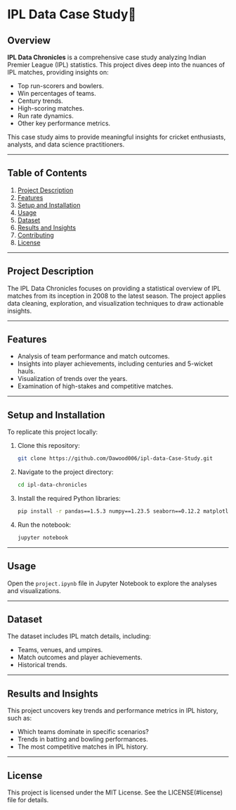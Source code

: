 
# IPL Data Case Study🏏

## Overview
**IPL Data Chronicles** is a comprehensive case study analyzing Indian Premier League (IPL) statistics. This project dives deep into the nuances of IPL matches, providing insights on:

- Top run-scorers and bowlers.
- Win percentages of teams.
- Century trends.
- High-scoring matches.
- Run rate dynamics.
- Other key performance metrics.

This case study aims to provide meaningful insights for cricket enthusiasts, analysts, and data science practitioners.

---

## Table of Contents
1. [Project Description](#project-description)
2. [Features](#features)
3. [Setup and Installation](#setup-and-installation)
4. [Usage](#usage)
5. [Dataset](#dataset)
6. [Results and Insights](#results-and-insights)
7. [Contributing](#contributing)
8. [License](#license)

---

## Project Description
The IPL Data Chronicles focuses on providing a statistical overview of IPL matches from its inception in 2008 to the latest season. The project applies data cleaning, exploration, and visualization techniques to draw actionable insights.

---

## Features
- Analysis of team performance and match outcomes.
- Insights into player achievements, including centuries and 5-wicket hauls.
- Visualization of trends over the years.
- Examination of high-stakes and competitive matches.

---

## Setup and Installation
To replicate this project locally:

1. Clone this repository:
   ```bash
   git clone https://github.com/Dawood006/ipl-data-Case-Study.git
   ```
2. Navigate to the project directory:
   ```bash
   cd ipl-data-chronicles
   ```
3. Install the required Python libraries:
   ```bash
   pip install -r pandas==1.5.3 numpy==1.23.5 seaborn==0.12.2 matplotlib==3.6.3 missingno==0.5.2 jupyter==1.0.0

   ```
4. Run the notebook:
   ```bash
   jupyter notebook
   ```

---

## Usage
Open the `project.ipynb` file in Jupyter Notebook to explore the analyses and visualizations.

---

## Dataset
The dataset includes IPL match details, including:
- Teams, venues, and umpires.
- Match outcomes and player achievements.
- Historical trends.

---

## Results and Insights
This project uncovers key trends and performance metrics in IPL history, such as:
- Which teams dominate in specific scenarios?
- Trends in batting and bowling performances.
- The most competitive matches in IPL history.

---



## License
This project is licensed under the MIT License. See the LICENSE(#license) file for details.

